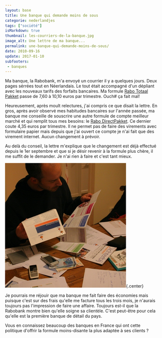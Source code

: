 ```yaml
---
layout: base
title: Une banque qui demande moins de sous
categorie: nederlandjes
tags: ["société"]
isMarkdown: true
thumbnail: les-courriers-de-la-banque.jpg
image_alt: Une lettre de ma banque...
permalink: une-banque-qui-demande-moins-de-sous/
date: 2010-09-16
update: 2017-01-10
subfooters:
 - banques
---
```


Ma banque, la Rabobank, m'a envoyé un courrier il y a quelques jours. Deux pages sérrées tout en Néerlandais. Le tout était accompagné d'un dépliant avec les nouveaux tarifs des forfaits bancaires. Ma formule [Rabo Totaal Pakket](http://www.rabobank.nl/particulieren/producten/betalen/voor_uzelf/rabo_totaalpakket/default) passe de 7,60 à 10,10 euros par trimestre. Ouch# ça fait mal!

Heureusement, après moult relectures, j'ai compris ce que disait la lettre. En gros, après avoir observé mes habitudes bancaires sur l'année passée, ma banque me conseille de souscrire une autre formule de compte meilleur marché et qui remplit tous mes besoins: le [Rabo DirectPakket](http://www.rabobank.nl/particulieren/producten/betalen/voor_uzelf/rabo_directpakket/default). Ce dernier coute 4,35 euros par trimestre. Il ne permet pas de faire des virements avec formulaire papier mais depuis que j'ai ouvert ce compte je n'ai fait que des virement internet. Aucun changement à prévoir.

Au delà du conseil, la lettre m'explique que le changement est déjà effectué depuis le 1er septembre et que si je désir revenir à la formule plus chère, il me suffit de le demander. Je n'ai rien à faire et c'est tant mieux.

![Une lettre de ma banque...](les-courriers-de-la-banque.jpg){.center}

Je pourrais me réjouir que ma banque me fait faire des économies mais puisque c'est sur des frais qu'elle me facture tous les trois mois, je n'aurais toujours pas l'impression de faire une affaire. Toujours est-il que la Rabobank montre bien qu'elle soigne sa clientèle. C'est peut-être pour cela qu'elle est la première banque de détail du pays. 

Vous en connaissez beaucoup des banques en France qui ont cette politique d'offrir la formule moins-disante la plus adaptée à ses clients ?
